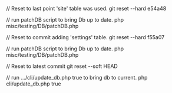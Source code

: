 // Reset to last point 'site' table was used.
    git reset --hard e54a48

// run patchDB script to bring Db up to date.
    php misc/testing/DB/patchDB.php

// Reset to commit adding 'settings' table.
    git reset --hard f55a07

// run patchDB script to bring Db up to date.
    php misc/testing/DB/patchDB.php

// Reset to latest commit
    git reset --soft HEAD

// run .../cli/update_db.php true to bring db to current.
    php cli/update_db.php true